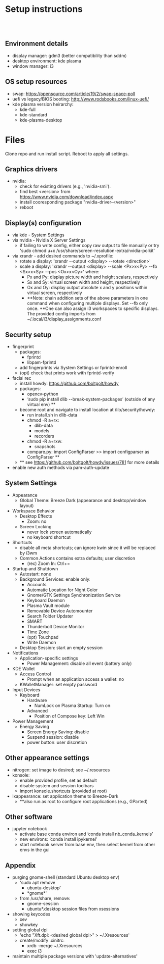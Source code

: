 # Setup instructions
<br>
<br>

## Environment details
- display manager: gdm3 (better compatibility than sddm)
- desktop environment: kde plasma
- window manager: i3

## OS setup resources
- swap: https://opensource.com/article/19/2/swap-space-poll
- uefi vs legacy/BIOS booting: http://www.rodsbooks.com/linux-uefi/
- kde plasma version heirarchy:
    - kde-full
    - kde-standard
    - kde-plasma-desktop

# Files
Clone repo and run install script. Reboot to apply all settings.

## Graphics drivers
- nvidia:
    - check for existing drivers (e.g., 'nvidia-smi').
    - find best \<version\> from https://www.nvidia.com/download/index.aspx
    - install cooresponding package "nvidia-driver-\<version\>"
    - reboot
## Display(s) configuration
- via kde - System Settings
- via nvidia - Nvidia X Server Settings
    - if failing to write config, either copy raw output to file manually or
    try 'sudo chmod u+x /usr/share/screen-resolution-extra/nvidia-polkit'
- via xrandr - add desired commands to ~/.xprofile:
    - rotate a display: 'xrandr --output \<display\> --rotate \<direction\>'
    - scale a display: 'xrandr --output \<display\> --scale \<Px\>x\<Py\> --fb \<Sx\>x\<Sy\> --pos \<Ox\>x\<Oy\>' where:
        - Px and Py: display picture width and height scalars, respectively
        - Sx and Sy: virtual screen width and height, respectively
        - Ox and Oy: display output absolute x and y positions within virtual screen, respectively  
        - **Note: chain addition sets of the above parameters in one command when configuring multiple displays. Set --fb only once. 
**One can also assign i3 workspaces to specific displays. The provided config imports from ~/.local/i3/display_assignments.conf

## Security setup
- fingerprint
    - packages:
        - fprintd
        - libpam-fprintd
    - add fingerprints via System Settings or fprintd-enroll
    - (opt) check that prints work with fprintd-verify
- facial rec
    - install howdy: https://github.com/boltgolt/howdy
    - packages:
        - opencv-python
        - ‘sudo pip install dlib --break-system-packages’ (outside of any virtual env) **
    - become root and navigate to install location at /lib/security/howdy:
        - run install.sh in dlib-data
        - chmod -R a+rx:
            - dlib-data
            - models
            - recorders
        - chmod -R a+rxw:
            - snapshots
        - compare.py: import ConfigParser >> import configparser as ConfigParser **
    - ** see https://github.com/boltgolt/howdy/issues/781 for more details
- enable new auth methods via pam-auth-update

## System Settings
- Appearance
    - Global Theme: Breeze Dark (appearance and desktop/window layout)
- Workspace Behavior
    - Desktop Effects
        - Zoom: no
    - Screen Locking
        - never lock screen automatically
        - no keyboard shortcut
- Shortcuts
    - disable all meta shortcuts; can ignore kwin since it will be replaced by i3wm
    - Common Actions contains extra defaults; user discretion
        - (rec) Zoom In: Ctrl+=
- Startup and Shutdown
    - Autostart: none
    - Background Services: enable only:
        - Accounts
        - Automatic Location for Night Color
        - Gnome/GTK Settings Synchronization Service
        - Keyboard Daemon
        - Plasma Vault module
        - Removable Device Automounter
        - Search Folder Updater
        - SMART
        - Thunderbolt Device Monitor
        - Time Zone
        - (opt) Touchpad
        - Write Daemon
    - Desktop Session: start an empty session
- Notifications
    - Application-specific settings
        - Power Management: disable all event (battery only)
- KDE Wallet
    - Access Control
        - Prompt when an application access a wallet: no
    - KWalletManager: set empty password
- Input Devices
    - Keyboard
        - Hardware
            - NumLock on Plasma Startup: Turn on
        - Advanced
            - Position of Compose key: Left Win
- Power Management
    - Energy Saving
        - Screen Energy Saving: disable
        - Suspend session: disable
        - power button: user discretion

## Other appearance settings
- nitrogen: set image to desired; see ~/.resources
- konsole: 
    - enable provided profile, set as default
    - disable system and session toolbars
    - import konsole.shortcuts (provided at root)
- lxappearance: set application theme to Breeze-Dark
    - **also run as root to configure root applications (e.g., GParted)

## Other software
- jupyter notebook
    - activate base conda environ and ‘conda install nb_conda_kernels’
    - new environs: ‘conda install ipykernel’
    - start notebook server from base env, then select kernel from other envs in the gui

## Appendix
- purging gnome-shell (standard Ubuntu desktop env)
    - 'sudo apt remove
        - ubuntu-desktop'
        - \*gnome\*'
    - from /usr/share, remove:
        - gnome-session
        - ubuntu*.desktop session files from xsessions
- showing keycodes
    - xev
    - showkey
- setting global dpi
    -  'echo "Xft.dpi: \<desired global dpi\>" > ~/.Xresources'
    -  create/modify .xinitrc:
        - xrdb -merge ~/.Xresources
        - exec i3
- maintain multiple package versions with 'update-alternatives'
